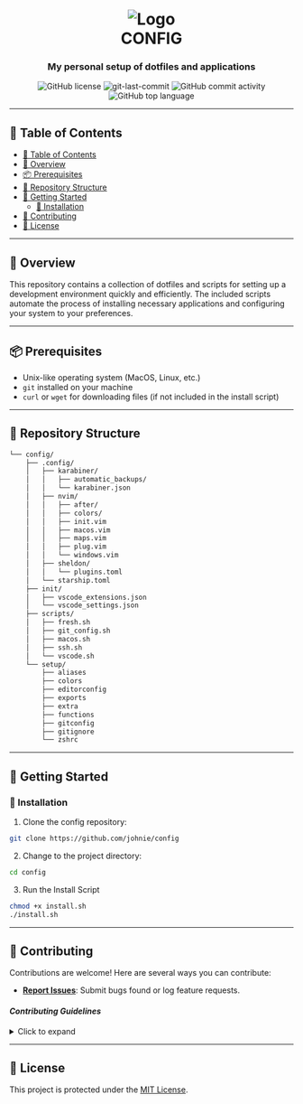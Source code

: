 <div align="center">
<h1 align="center">
<img src="https://github.com/johnie/config/assets/864992/bf05fd00-48b5-4310-9aaa-0b3f42c7ddb0" alt="Logo"/>
<br>CONFIG</h1>
<h3>My personal setup of dotfiles and applications</h3>

<p align="center">
<img src="https://img.shields.io/github/license/johnie/config?style=flat-square&color=5D6D7E" alt="GitHub license" />
<img src="https://img.shields.io/github/last-commit/johnie/config?style=flat-square&color=5D6D7E" alt="git-last-commit" />
<img src="https://img.shields.io/github/commit-activity/m/johnie/config?style=flat-square&color=5D6D7E" alt="GitHub commit activity" />
<img src="https://img.shields.io/github/languages/top/johnie/config?style=flat-square&color=5D6D7E" alt="GitHub top language" />
</div>
</p>

---

## 📖 Table of Contents

- [📖 Table of Contents](#-table-of-contents)
- [📍 Overview](#-overview)
- [📦 Prerequisites](#-prerequisites)
- [📂 Repository Structure](#-repository-structure)
- [🚀 Getting Started](#-getting-started)
  - [🔧 Installation](#-installation)
- [🤝 Contributing](#-contributing)
- [📄 License](#-license)

---

## 📍 Overview

This repository contains a collection of dotfiles and scripts for setting up a development environment quickly and efficiently. The included scripts automate the process of installing necessary applications and configuring your system to your preferences.

---

## 📦 Prerequisites

- Unix-like operating system (MacOS, Linux, etc.)
- `git` installed on your machine
- `curl` or `wget` for downloading files (if not included in the install script)

---

## 📂 Repository Structure

```sh
└── config/
    ├── .config/
    │   ├── karabiner/
    │   │   ├── automatic_backups/
    │   │   └── karabiner.json
    │   ├── nvim/
    │   │   ├── after/
    │   │   ├── colors/
    │   │   ├── init.vim
    │   │   ├── macos.vim
    │   │   ├── maps.vim
    │   │   ├── plug.vim
    │   │   └── windows.vim
    │   ├── sheldon/
    │   │   └── plugins.toml
    │   └── starship.toml
    ├── init/
    │   ├── vscode_extensions.json
    │   └── vscode_settings.json
    ├── scripts/
    │   ├── fresh.sh
    │   ├── git_config.sh
    │   ├── macos.sh
    │   ├── ssh.sh
    │   └── vscode.sh
    └── setup/
        ├── aliases
        ├── colors
        ├── editorconfig
        ├── exports
        ├── extra
        ├── functions
        ├── gitconfig
        ├── gitignore
        └── zshrc

```

---

## 🚀 Getting Started

### 🔧 Installation

1. Clone the config repository:

```sh
git clone https://github.com/johnie/config
```

2. Change to the project directory:

```sh
cd config
```

3. Run the Install Script

```sh
chmod +x install.sh
./install.sh
```

---

## 🤝 Contributing

Contributions are welcome! Here are several ways you can contribute:

- **[Report Issues](https://github.com/johnie/config/issues)**: Submit bugs found or log feature requests.

#### _Contributing Guidelines_

<details closed>
<summary>Click to expand</summary>

1. **Fork the Repository**: Start by forking the project repository to your GitHub account.
2. **Clone Locally**: Clone the forked repository to your local machine using a Git client.
   ```sh
   git clone <your-forked-repo-url>
   ```
3. **Create a New Branch**: Always work on a new branch, giving it a descriptive name.
   ```sh
   git checkout -b new-feature-x
   ```
4. **Make Your Changes**: Develop and test your changes locally.
5. **Commit Your Changes**: Commit with a clear and concise message describing your updates.
   ```sh
   git commit -m 'Implemented new feature x.'
   ```
6. **Push to GitHub**: Push the changes to your forked repository.
   ```sh
   git push origin new-feature-x
   ```
7. **Submit a Pull Request**: Create a PR against the original project repository. Clearly describe the changes and their motivations.

Once your PR is reviewed and approved, it will be merged into the main branch.

</details>

---

## 📄 License

This project is protected under the [MIT License](https://github.com/johnie/config/license.md).
